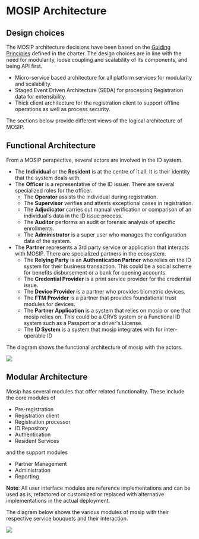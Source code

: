 # MOSIP Architecture

## Design choices

The MOSIP architecture decisions have been based on the [Guiding Principles](Architecture-Principles.md) defined in the charter. The design choices are in line with the need for modularity, loose coupling and scalability of its components, and being API first.

* Micro-service based architecture for all platform services for modularity and scalability.
* Staged Event Driven Architecture (SEDA) for processing Registration data for extensibility.
* Thick client architecture for the registration client to support offline operations as well as process security.

The sections below provide different views of the logical architecture of MOSIP.

## Functional Architecture

From a MOSIP perspective, several actors are involved in the ID system.

* The **Individual** or the **Resident** is at the centre of it all. It is their identity that the system deals with.
* The **Officer** is a representative of the ID issuer. There are several specialized roles for the officer.
  * The **Operator** assists the individual during registration.
  * The **Supervisor** verifies and attests exceptional cases in registration.
  * The **Adjudicator** carries out manual verification or comparison of an individual's data in the ID issue process.
  * The **Auditor** performs an audit or forensic analysis of specific enrollments.
  * The **Administrator** is a super user who manages the configuration data of the system.
* The **Partner** represents a 3rd party service or application that interacts with MOSIP. There are specialized partners in the ecosystem.
  * The **Relying Party** is an **Authentication Partner** who relies on the ID system for their business transaction. This could be a social scheme for benefits disbursement or a bank for opening accounts.
  * The **Credential Provider** is a print service provider for the credential issue.
  * The **Device Provider** is a partner who provides biometric devices.
  * The **FTM Provider** is a partner that provides foundational trust modules for devices.
  * The **Partner Application** is a system that relies on mosip or one that mosip relies on. This could be a CRVS system or a Functional ID system such as a Passport or a driver's License.
  * The **ID System** is a system that mosip integrates with for inter-operable ID

The diagram shows the functional architecture of mosip with the actors.

![](<\_images/arch\_diagrams/mosip\_functional\_architecture\_v1 (1).png>)

## Modular Architecture

Mosip has several modules that offer related functionality. These include the core modules of

* Pre-registration
* Registration client
* Registration processor
* ID Repository
* Authentication
* Resident Services

and the support modules

* Partner Management
* Administration
* Reporting

**Note**: All user interface modules are reference implementations and can be used as is, refactored or customized or replaced with alternative implementations in the actual deployment.

The diagram below shows the various modules of mosip with their respective service bouquets and their interaction.

![](<\_images/arch\_diagrams/mosip\_logical\_architecture\_v1 (1).png>)
